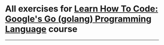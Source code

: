 # All exercises for [Learn How To Code: Google's Go (golang) Programming Language](https://www.udemy.com/course/learn-how-to-code/) course

---
